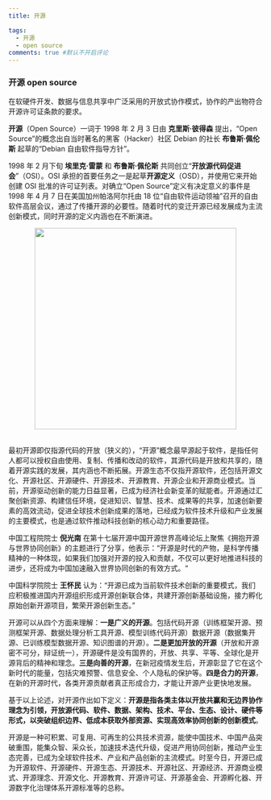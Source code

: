 ```yaml
---
title: 开源 

tags:
  - 开源
  - open source
comments: true #默认不开启评论
---
```

### **开源 open source**

在软硬件开发、数据与信息共享中广泛采用的开放式协作模式，协作的产出物符合开源许可证条款的要求。

**开源**（Open Source）一词于 1998 年 2 月 3 日由 **克里斯·彼得森** 提出，“Open Source”的概念出自当时著名的黑客（Hacker）社区 Debian 的社长 **布鲁斯·佩伦斯** 起草的“Debian 自由软件指导方针”。

1998 年 2 月下旬 **埃里克·雷蒙** 和 **布鲁斯·佩伦斯** 共同创立“**开放源代码促进会**”（OSI）。OSI 承担的首要任务之一是起草**开源定义**（OSD），并使用它来开始创建 OSI 批准的许可证列表。对确立“Open Source”定义有决定意义的事件是 1998 年 4 月 7 日在美国加州帕洛阿尔托由 18 位“自由软件运动领袖”召开的自由软件高层会议，通过了传播开源的必要性。随着时代的变迁开源已经发展成为主流创新模式，同时开源的定义内涵也在不断演进。

<div align=center>
<img src="https://github.com/user-attachments/assets/e5816dcc-aea9-4df6-ad79-85ed503e46d2" width="400px">
</div>
</BR>

最初开源即仅指源代码的开放（狭义的），“开源”概念最早源起于软件，是指任何人都可以授权自由使用、复制、传播和改动的软件，其源代码是开放和共享的，随着开源实践的发展，其内涵也不断拓展。开源生态不仅指开源软件，还包括开源文化、开源社区、开源硬件、开源技术、开源教育、开源企业和开源商业模式。当前，开源驱动创新的能力日益显著，已成为经济社会新变革的赋能者。开源通过汇聚创新资源、构建信任环境，促进知识、智慧、技术、成果等的共享，加速创新要素的高效流动，促进全球技术创新成果的落地，已经成为软件技术升级和产业发展的主要模式，也是通过软件推动科技创新的核心动力和重要路径。

中国工程院院士 **倪光南** 在第十七届开源中国开源世界高峰论坛上聚焦《拥抱开源与世界协同创新》的主题进行了分享，他表示：“开源是时代的产物，是科学传播精神的一种体现，如果我们加强对开源的投入和贡献，不仅可以更好地推进科技的进步，还将成为中国加速融入世界协同创新的有效方式。“

中国科学院院士 **王怀民** 认为：“开源已成为当前软件技术创新的重要模式，我们应积极推进国内开源组织形成开源创新联合体，共建开源创新基础设施，接力孵化原始创新开源项目，繁荣开源创新生态。”

开源可以从四个方面来理解：**一是广义的开源**。包括代码开源（训练框架开源、预测框架开源、数据处理分析工具开源、模型训练代码开源）数据开源（数据集开源、已训练模型数据开源、知识图谱的开源）。**二是更加开放的开源**（开放和开源密不可分，辩证统一），开源硬件是没有国界的，开放、共享、平等、全球化是开源背后的精神和理念。**三是向善的开源**，在新冠疫情发生后，开源彰显了它在这个新时代的能量，包括灾难预警、信息安全、个人隐私的保护等。**四是合力的开源**，在新的开源时代，各类开源贡献者真正形成合力，才能让开源产业更快地发展。

基于以上论述，对开源作出如下定义：**开源是指各类主体以开放共赢和无边界协作理念为引领，开放源代码、软件、数据、架构、技术、平台、生态、设计、硬件等形式，以突破组织边界、低成本获取外部资源、实现高效率协同创新的创新模式**。

开源是一种可积累、可复用、可再生的公共技术资源，能使中国技术、中国产品突破重围，能集众智、采众长，加速技术迭代升级，促进产用协同创新，推动产业生态完善，已成为全球软件技术、产业和产品创新的主流模式。时至今日，开源已成为开源软件、开源硬件、开源生态、开源技术、开源社区、开源经济、开源商业模式、开源理念、开源文化、开源教育、开源许可证、开源基金会、开源孵化器、开源数字化治理体系开源标准等的总称。